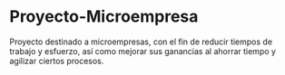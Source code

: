 # Proyecto-Microempresa
Proyecto destinado a microempresas, con el fin de reducir tiempos de trabajo y esfuerzo, así como mejorar sus ganancias al ahorrar tiempo y agilizar ciertos procesos.
